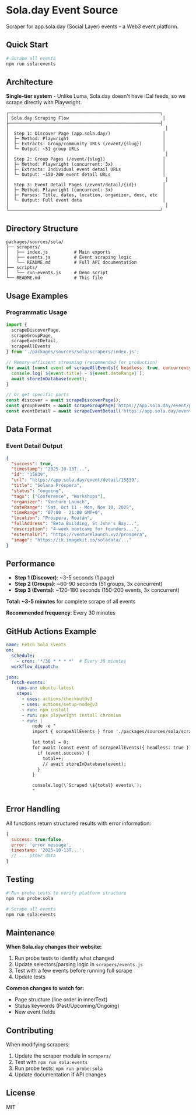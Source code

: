 # Sola.day Event Source

Scraper for app.sola.day (Social Layer) events - a Web3 event platform.

## Quick Start

```bash
# Scrape all events
npm run sola:events
```

## Architecture

**Single-tier system** - Unlike Luma, Sola.day doesn't have iCal feeds, so we scrape directly with Playwright.

```
┌──────────────────────────────────────────────────────────┐
│ Sola.day Scraping Flow                                    │
├──────────────────────────────────────────────────────────┤
│                                                            │
│  Step 1: Discover Page (app.sola.day/)                    │
│  ├─ Method: Playwright                                    │
│  ├─ Extracts: Group/community URLs (/event/{slug})        │
│  └─ Output: ~51 group URLs                                │
│                                                            │
│  Step 2: Group Pages (/event/{slug})                      │
│  ├─ Method: Playwright (concurrent: 3x)                   │
│  ├─ Extracts: Individual event detail URLs                │
│  └─ Output: ~150-200 event detail URLs                    │
│                                                            │
│  Step 3: Event Detail Pages (/event/detail/{id})          │
│  ├─ Method: Playwright (concurrent: 3x)                   │
│  ├─ Parses: Title, dates, location, organizer, desc, etc  │
│  └─ Output: Full event data                               │
│                                                            │
└──────────────────────────────────────────────────────────┘
```

## Directory Structure

```
packages/sources/sola/
├── scrapers/
│   ├── index.js          # Main exports
│   ├── events.js         # Event scraping logic
│   └── README.md         # Full API documentation
├── scripts/
│   └── run-events.js     # Demo script
└── README.md             # This file
```

## Usage Examples

### Programmatic Usage

```javascript
import {
  scrapeDiscoverPage,
  scrapeGroupPage,
  scrapeEventDetail,
  scrapeAllEvents
} from './packages/sources/sola/scrapers/index.js';

// Memory-efficient streaming (recommended for production)
for await (const event of scrapeAllEvents({ headless: true, concurrency: 3 })) {
  console.log(`${event.title} - ${event.dateRange}`);
  await storeInDatabase(event);
}

// Or get specific parts
const discover = await scrapeDiscoverPage();
const groupEvents = await scrapeGroupPage('https://app.sola.day/event/prospera');
const eventDetail = await scrapeEventDetail('https://app.sola.day/event/detail/15839');
```

## Data Format

### Event Detail Output

```json
{
  "success": true,
  "timestamp": "2025-10-13T...",
  "id": "15839",
  "url": "https://app.sola.day/event/detail/15839",
  "title": "Solana Próspera",
  "status": "ongoing",
  "tags": ["Conference", "Workshops"],
  "organizer": "Venture Launch",
  "dateRange": "Sat, Oct 11 - Mon, Nov 10, 2025",
  "timeRange": "07:00 - 21:00 GMT+0",
  "location": "Próspera, Roatán",
  "fullAddress": "Beta Building, St John's Bay...",
  "description": "4-week bootcamp for founders...",
  "externalUrl": "https://venturelaunch.xyz/prospera",
  "image": "https://ik.imagekit.io/soladata/..."
}
```

## Performance

- **Step 1 (Discover)**: ~3-5 seconds (1 page)
- **Step 2 (Groups)**: ~60-90 seconds (51 groups, 3x concurrent)
- **Step 3 (Events)**: ~120-180 seconds (150-200 events, 3x concurrent)

**Total: ~3-5 minutes** for complete scrape of all events

**Recommended frequency**: Every 30 minutes

## GitHub Actions Example

```yaml
name: Fetch Sola Events
on:
  schedule:
    - cron: '*/30 * * * *'  # Every 30 minutes
  workflow_dispatch:

jobs:
  fetch-events:
    runs-on: ubuntu-latest
    steps:
      - uses: actions/checkout@v3
      - uses: actions/setup-node@v3
      - run: npm install
      - run: npx playwright install chromium
      - run: |
          node -e "
          import { scrapeAllEvents } from './packages/sources/sola/scrapers/index.js';

          let total = 0;
          for await (const event of scrapeAllEvents({ headless: true })) {
            if (event.success) {
              total++;
              // await storeInDatabase(event);
            }
          }

          console.log(\`Scraped \${total} events\`);
          "
```

## Error Handling

All functions return structured results with error information:

```javascript
{
  success: true/false,
  error: 'error message',
  timestamp: '2025-10-13T...',
  // ... other data
}
```

## Testing

```bash
# Run probe tests to verify platform structure
npm run probe:sola

# Scrape all events
npm run sola:events
```

## Maintenance

**When Sola.day changes their website:**

1. Run probe tests to identify what changed
2. Update selectors/parsing logic in `scrapers/events.js`
3. Test with a few events before running full scrape
4. Update tests

**Common changes to watch for:**
- Page structure (line order in innerText)
- Status keywords (Past/Upcoming/Ongoing)
- New event fields

## Contributing

When modifying scrapers:

1. Update the scraper module in `scrapers/`
2. Test with `npm run sola:events`
3. Run probe tests: `npm run probe:sola`
4. Update documentation if API changes

## License

MIT
